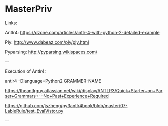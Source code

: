 # MasterPriv


Links:

Antlr4: https://dzone.com/articles/antlr-4-with-python-2-detailed-example

Ply: http://www.dabeaz.com/ply/ply.html

Pyparsing: http://pyparsing.wikispaces.com/

--

Execution of Antlr4:

antlr4 -Dlanguage=Python2 GRAMMER-NAME

https://theantlrguy.atlassian.net/wiki/display/ANTLR3/Quick+Starter+on+Parser+Grammars+-+No+Past+Experience+Required

https://github.com/jszheng/py3antlr4book/blob/master/07-LableRule/test_EvalVistor.py

--


